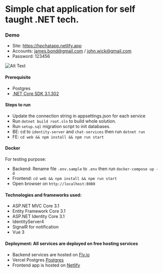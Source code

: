 # Simple chat application for self taught .NET tech.

### Demo

- Site: https://hpchatapp.netlify.app
- Accounts: james.bond@gmail.com / john.wick@gmail.com
- Password: 123456

![Alt Text](https://media.giphy.com/media/Iw2NotaxdgtOolwL7z/giphy.gif)

#### Prerequisite

- Postgres
- [.NET Core SDK 3.1.302](https://www.microsoft.com/net/download/all)

#### Steps to run

- Update the connection string in appsettings.json for each service
- Run `dotnet build root.sln` to build whole solution.
- Run `setup.sql` migration script to init databases.
- BE: cd to `identity-server` and `chat-services` then run `dotnet run`
- FE: `cd web && npm install && npm run start`

#### Docker

For testing purpose:

- Backend: Rename file `.env.sample` to `.env` then run `docker-compose up -d`
- Frontend: `cd web && npm install && npm run start`
- Open browser on `http://localhost:8080`

#### Technologies and frameworks used:

- ASP.NET MVC Core 3.1
- Entity Framework Core 3.1
- ASP.NET Identity Core 3.1
- IdentityServer4
- SignalR for notification
- Vue 3

#### Deployment: All services are deployed on free hosting services

- Backend services are hosted on [Fly.io](https://fly.io/)
- Vercel Postgres [Postgres](https://vercel.com/docs/storage/vercel-postgres)
- Frontend app is hosted on [Netlify](https://www.netlify.com/)
